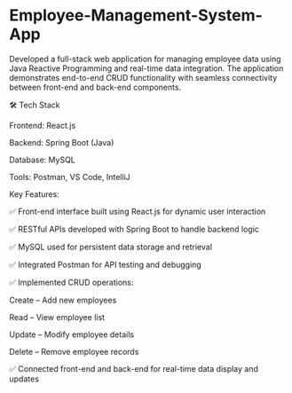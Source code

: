 # Employee-Management-System-App
Developed a full-stack web application for managing employee data using Java Reactive Programming and real-time data integration. The application demonstrates end-to-end CRUD functionality with seamless connectivity between front-end and back-end components.

🛠️ Tech Stack

Frontend: React.js

Backend: Spring Boot (Java)

Database: MySQL

Tools: Postman, VS Code, IntelliJ

Key Features:

✅ Front-end interface built using React.js for dynamic user interaction

✅ RESTful APIs developed with Spring Boot to handle backend logic

✅ MySQL used for persistent data storage and retrieval

✅ Integrated Postman for API testing and debugging

✅ Implemented CRUD operations:

Create – Add new employees

Read – View employee list

Update – Modify employee details

Delete – Remove employee records

✅ Connected front-end and back-end for real-time data display and updates
